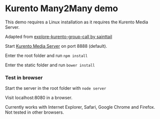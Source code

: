 # Kurento Many2Many demo

This demo requires a Linux installation as it requires the Kurento Media Server.

Adapted from [explore-kurento-group-call by sainttail](https://github.com/sainttail/explore-kurento-group-call)

Start [Kurento Media Server](https://www.kurento.org/docs/current/installation_guide.html) on port 8888 (default).

Enter the root folder and run `npm install`

Enter the static folder and run `bower install`

### Test in browser

Start the server in the root folder with `node server`

Visit localhost:8080 in a browser.

Currently works with Internet Explorer, Safari, Google Chrome and Firefox. Not tested in other browsers.